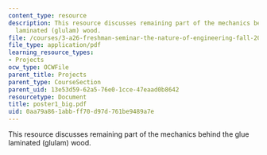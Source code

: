 ```yaml
---
content_type: resource
description: This resource discusses remaining part of the mechanics behind the glue
  laminated (glulam) wood.
file: /courses/3-a26-freshman-seminar-the-nature-of-engineering-fall-2005/0aa79a861abbff70d97d761be9489a7e_poster1_big.pdf
file_type: application/pdf
learning_resource_types:
- Projects
ocw_type: OCWFile
parent_title: Projects
parent_type: CourseSection
parent_uid: 13e53d59-62a5-76e0-1cce-47eaad0b8642
resourcetype: Document
title: poster1_big.pdf
uid: 0aa79a86-1abb-ff70-d97d-761be9489a7e
---
```

This resource discusses remaining part of the mechanics behind the glue laminated (glulam) wood.